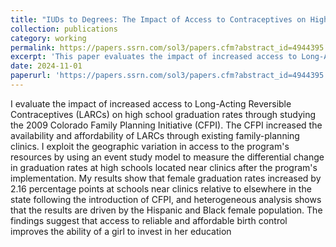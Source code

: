 ```yaml
---
title: "IUDs to Degrees: The Impact of Access to Contraceptives on High School Graduation Rates"
collection: publications
category: working
permalink: https://papers.ssrn.com/sol3/papers.cfm?abstract_id=4944395
excerpt: 'This paper evaluates the impact of increased access to Long-Acting Reversible Contraceptives (LARCs) on high school graduation rates through studying the 2009 Colorado Family Planning Initiative (CFPI).'
date: 2024-11-01
paperurl: 'https://papers.ssrn.com/sol3/papers.cfm?abstract_id=4944395'
---
```

I evaluate the impact of increased access to Long-Acting Reversible Contraceptives (LARCs) on high school graduation rates through studying the 2009 Colorado Family Planning Initiative (CFPI). The CFPI increased the availability and affordability of LARCs through existing family-planning clinics. I exploit the geographic variation in access to the program's resources by using an event study model to measure the differential change in graduation rates at high schools located near clinics after the program's implementation. My results show that female graduation rates increased by 2.16 percentage points at schools near clinics relative to elsewhere in the state following the introduction of CFPI, and heterogeneous analysis shows that the results are driven by the Hispanic and Black female population. The findings suggest that access to reliable and affordable birth control improves the ability of a girl to invest in her education
